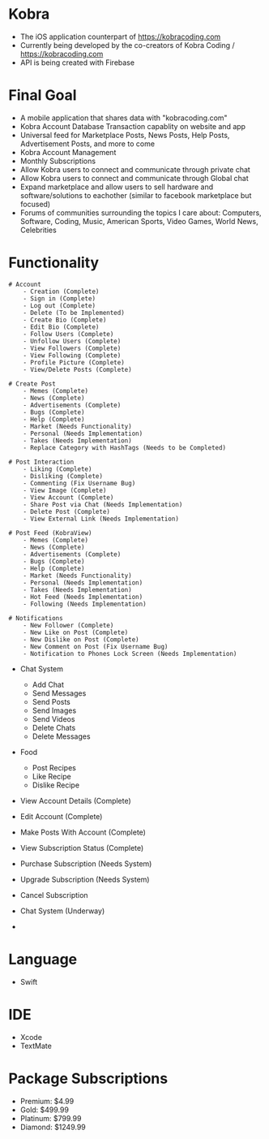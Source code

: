 # Kobra

- The iOS application counterpart of https://kobracoding.com
- Currently being developed by the co-creators of Kobra Coding / https://kobracoding.com
- API is being created with Firebase

# Final Goal

- A mobile application that shares data with "kobracoding.com"
- Kobra Account Database Transaction capablity on website and app
- Universal feed for Marketplace Posts, News Posts, Help Posts, Advertisement Posts, and more to come
- Kobra Account Management
- Monthly Subscriptions
- Allow Kobra users to connect and communicate through private chat
- Allow Kobra users to connect and communicate through Global chat
- Expand marketplace and allow users to sell hardware and software/solutions to eachother (similar to facebook marketplace but focused)
- Forums of communities surrounding the topics I care about: Computers, Software, Coding, Music, American Sports, Video Games, World News, Celebrities

# Functionality 

    # Account
        - Creation (Complete)
        - Sign in (Complete)
        - Log out (Complete)
        - Delete (To be Implemented)
        - Create Bio (Complete)
        - Edit Bio (Complete)
        - Follow Users (Complete)
        - Unfollow Users (Complete)
        - View Followers (Complete)
        - View Following (Complete)
        - Profile Picture (Complete)
        - View/Delete Posts (Complete)

    # Create Post
        - Memes (Complete)
        - News (Complete)
        - Advertisements (Complete)
        - Bugs (Complete)
        - Help (Complete)
        - Market (Needs Functionality)
        - Personal (Needs Implementation)
        - Takes (Needs Implementation)
        - Replace Category with HashTags (Needs to be Completed)
        
    # Post Interaction
        - Liking (Complete)
        - Disliking (Complete)
        - Commenting (Fix Username Bug)
        - View Image (Complete)
        - View Account (Complete)
        - Share Post via Chat (Needs Implementation)
        - Delete Post (Complete)
        - View External Link (Needs Implementation)
        
    # Post Feed (KobraView)
        - Memes (Complete)
        - News (Complete)
        - Advertisements (Complete)
        - Bugs (Complete)
        - Help (Complete)
        - Market (Needs Functionality)
        - Personal (Needs Implementation)
        - Takes (Needs Implementation) 
        - Hot Feed (Needs Implementation)
        - Following (Needs Implementation)
        
    # Notifications
        - New Follower (Complete)
        - New Like on Post (Complete)
        - New Dislike on Post (Complete)
        - New Comment on Post (Fix Username Bug)
        - Notification to Phones Lock Screen (Needs Implementation)
    
- Chat System 
    - Add Chat
    - Send Messages
    - Send Posts
    - Send Images
    - Send Videos
    - Delete Chats
    - Delete Messages

- Food
    - Post Recipes
    - Like Recipe
    - Dislike Recipe
- View Account Details (Complete)
- Edit Account (Complete)
- Make Posts With Account (Complete)
- View Subscription Status (Complete)
- Purchase Subscription (Needs System)
- Upgrade Subscription (Needs System)
- Cancel Subscription
- Chat System (Underway)
- 

# Language

- Swift

# IDE

- Xcode
- TextMate

# Package Subscriptions
- Premium: $4.99
- Gold: $499.99
- Platinum: $799.99
- Diamond: $1249.99
